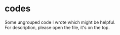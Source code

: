 # codes
Some ungrouped code I wrote which might be helpful.  
For description, please open the file, it's on the top.
